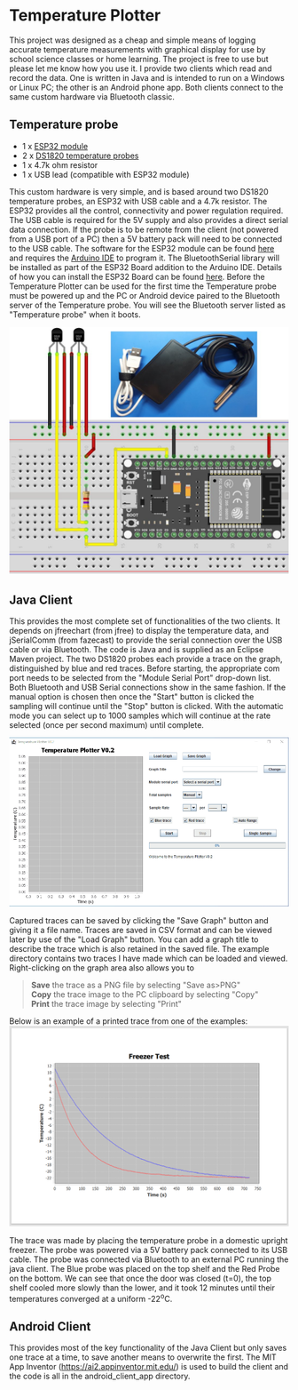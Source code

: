 # Temperature Plotter

This project was designed as a cheap and simple means of logging accurate temperature measurements with graphical display for use by school science classes or home learning. The project is free to use but please let me know how you use it. I provide two clients which read and record the data. One is written in Java and is intended to run on a Windows or Linux PC; the other is an Android phone app. Both clients connect to the same custom hardware via Bluetooth classic. 

## Temperature probe

- 1 x [ESP32 module](https://www.amazon.co.uk/AZDelivery-NodeMcu-CP2102-Development-including/dp/B071P98VTG/ref=sr_1_1_sspa?keywords=esp32&qid=1692983560&sr=8-1-spons&sp_csd=d2lkZ2V0TmFtZT1zcF9hdGY&th=1)
- 2 x [DS1820 temperature probes](https://thepihut.com/products/waterproof-ds18b20-digital-temperature-sensor-extras)
- 1 x 4.7k ohm resistor
- 1 x USB lead (compatible with ESP32 module)

This custom hardware is very simple, and is based around two DS1820 temperature probes, an ESP32 with USB cable and a 4.7k resistor. The ESP32 provides all the control, connectivity and power regulation required. The USB cable is required for the 5V supply and also provides a direct serial data connection. If the probe is to be remote from the client (not powered from a USB port of a PC) then a 5V battery pack will need to be connected to the USB cable. The software for the ESP32 module can be found [here](https://github.com/crystalxdesign/temperature-plotter/blob/master/Probe_Sketches/ESP32_DualThermoPlotterServer.ino) and requires the [Arduino IDE](https://www.arduino.cc/en/software) to program it. The BluetoothSerial library will be installed as part of the ESP32 Board addition to the Arduino IDE. Details of how you can install the ESP32 Board can be found [here](https://randomnerdtutorials.com/installing-the-esp32-board-in-arduino-ide-windows-instructions/). Before the Temperature Plotter can be used for the first time the Temperature probe must be powered up and the PC or Android device paired to the Bluetooth server of the Temperature probe. You will see the Bluetooth server listed as "Temperature probe" when it boots.
  
![](https://github.com/crystalxdesign/temperature-plotter/blob/master/ESP32TemperatureProbe.jpg)

## Java Client

This provides the most complete set of functionalities of the two clients. It depends on jfreechart (from jfree) to display the temperature data, and jSerialComm (from fazecast) to provide the serial connection over the USB cable or via Bluetooth. The code is Java and is supplied as an Eclipse Maven project. The two DS1820 probes each provide a trace on the graph, distinguished by blue and red traces. Before starting, the appropriate com port needs to be selected from the "Module Serial Port" drop-down list. Both Bluetooth and USB Serial connections show in the same fashion. If the manual option is chosen then once the "Start" button is clicked the sampling will continue until the "Stop" button is clicked. With the automatic mode you can select up to 1000 samples which will continue at the rate selected (once per second maximum) until complete.

![](https://github.com/crystalxdesign/temperature-plotter/blob/master/Animation.gif)

Captured traces can be saved by clicking the "Save Graph" button and giving it a file name. Traces are saved in CSV format and can be viewed later by use of the "Load Graph" button. You can add a graph title to describe the trace which is also retained in the saved file. The example directory contains two traces I have made which can be loaded and viewed. Right-clicking on the graph area also allows you to
>**Save** the trace as a PNG file by selecting "Save as>PNG"  
>**Copy** the trace image to the PC clipboard by selecting "Copy"  
>**Print** the trace image by selecting "Print"  

Below is an example of a printed trace from one of the examples:
![](https://github.com/crystalxdesign/temperature-plotter/blob/master/print.png)

The trace was made by placing the temperature probe in a domestic upright freezer. The probe was powered via a 5V battery pack connected to its USB cable. The probe was connected via Bluetooth to an external PC running the java client. The Blue probe was placed on the top shelf and the Red Probe on the bottom. We can see that once the door was closed (t=0), the top shelf cooled more slowly than the lower, and it took 12 minutes until their temperatures converged at a uniform -22<sup>o</sup>C.

## Android Client

This provides most of the key functionality of the Java Client but only saves one trace at a time, to save another means to overwrite the first. The MIT App Inventor (https://ai2.appinventor.mit.edu/) is used to build the client and the code is all in the android_client_app directory.

